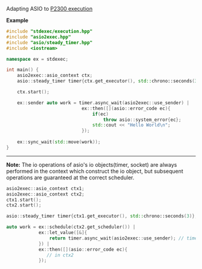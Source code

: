 Adapting ASIO to [P2300 execution](https://github.com/NVIDIA/stdexec)

**Example**
```c++
#include "stdexec/execution.hpp"
#include "asio2exec.hpp"
#include "asio/steady_timer.hpp"
#include <iostream>

namespace ex = stdexec;

int main() {
    asio2exec::asio_context ctx;
    asio::steady_timer timer{ctx.get_executor(), std::chrono::seconds(3)};

    ctx.start();

    ex::sender auto work = timer.async_wait(asio2exec::use_sender) |
                            ex::then([](asio::error_code ec){
                                if(ec)
                                    throw asio::system_error{ec};
                                std::cout << "Hello World\n";
                            });
    
    ex::sync_wait(std::move(work));
}

```
---
**Note:**
The io operations of asio's io objects(timer, socket) are always performed in the context which construct the io object, but subsequent operations are guaranteed at the correct scheduler.

```c++
asio2exec::asio_context ctx1;
asio2exec::asio_context ctx2;
ctx1.start();
ctx2.start();

asio::steady_timer timer{ctx1.get_executor(), std::chrono::seconds(3)};

auto work = ex::schedule(ctx2.get_scheduler()) |
            ex::let_value([&]{
                return timer.async_wait(asio2exec::use_sender); // timer waiting in ctx1
            }) |
            ex::then([](asio::error_code ec){
               // in ctx2 
            });
```